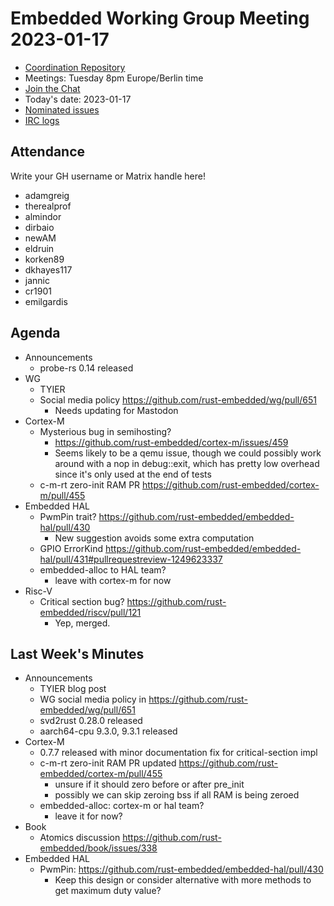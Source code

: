 # Embedded Working Group Meeting 2023-01-17

* [Coordination Repository]
* Meetings: Tuesday 8pm Europe/Berlin time
* [Join the Chat]
* Today's date: 2023-01-17
* [Nominated issues](https://github.com/search?q=org%3Arust-embedded+label%3Anominated+is%3Aopen&type=Issues)
* [IRC logs]

[Coordination Repository]: https://github.com/rust-embedded/wg
[Join the Chat]: https://matrix.to/#/#rust-embedded:matrix.org
[IRC logs]: https://libera.irclog.whitequark.org/rust-embedded/2023-01-17

## Attendance

Write your GH username or Matrix handle here!

* adamgreig
* therealprof
* almindor
* dirbaio
* newAM
* eldruin
* korken89
* dkhayes117
* jannic
* cr1901
* emilgardis

## Agenda

* Announcements
    * probe-rs 0.14 released
* WG
    * TYIER
    * Social media policy https://github.com/rust-embedded/wg/pull/651
        * Needs updating for Mastodon
* Cortex-M
    * Mysterious bug in semihosting?
        * https://github.com/rust-embedded/cortex-m/issues/459
        * Seems likely to be a qemu issue, though we could
          possibly work around with a nop in debug::exit,
          which has pretty low overhead since it's only
          used at the end of tests
    * c-m-rt zero-init RAM PR https://github.com/rust-embedded/cortex-m/pull/455
* Embedded HAL
    * PwmPin trait? https://github.com/rust-embedded/embedded-hal/pull/430
        * New suggestion avoids some extra computation
    * GPIO ErrorKind https://github.com/rust-embedded/embedded-hal/pull/431#pullrequestreview-1249623337
    * embedded-alloc to HAL team?
        * leave with cortex-m for now
* Risc-V
    * Critical section bug? https://github.com/rust-embedded/riscv/pull/121
        * Yep, merged.

## Last Week's Minutes

* Announcements
    * TYIER blog post
    * WG social media policy in https://github.com/rust-embedded/wg/pull/651
    * svd2rust 0.28.0 released
    * aarch64-cpu 9.3.0, 9.3.1 released
* Cortex-M
    * 0.7.7 released with minor documentation fix for critical-section impl
    * c-m-rt zero-init RAM PR updated https://github.com/rust-embedded/cortex-m/pull/455
        * unsure if it should zero before or after pre_init
        * possibly we can skip zeroing bss if all RAM is being zeroed
    * embedded-alloc: cortex-m or hal team?
        * leave it for now?
* Book
    * Atomics discussion https://github.com/rust-embedded/book/issues/338
* Embedded HAL
    * PwmPin: https://github.com/rust-embedded/embedded-hal/pull/430
        * Keep this design or consider alternative with more methods to get maximum duty value?
